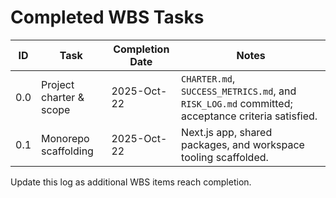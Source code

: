 # Completed WBS Tasks

| ID | Task | Completion Date | Notes |
| --- | --- |-----------------| --- |
| 0.0 | Project charter & scope | 2025-Oct-22     | `CHARTER.md`, `SUCCESS_METRICS.md`, and `RISK_LOG.md` committed; acceptance criteria satisfied. |
| 0.1 | Monorepo scaffolding | 2025-Oct-22     | Next.js app, shared packages, and workspace tooling scaffolded. |

Update this log as additional WBS items reach completion.
